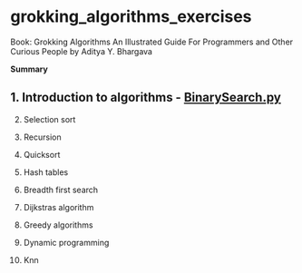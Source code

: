 # grokking_algorithms_exercises

Book: Grokking Algorithms An Illustrated Guide For Programmers and Other Curious People by Aditya Y. Bhargava

**Summary**

## 1. Introduction to algorithms - [BinarySearch.py](https://github.com/deborafaria01/grokking_algorithms_exercises/blob/main/BinarySearch.py)

2. Selection sort

3. Recursion

4. Quicksort

5. Hash tables

6. Breadth first search

7. Dijkstras algorithm

8. Greedy algorithms

9. Dynamic programming

10. Knn

